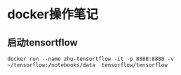 # docker操作笔记

## 启动tensortflow

```text
docker run --name zhu-tensortflow -it -p 8888:8888 -v ~/tensorflow:/notebooks/data  tensorflow/tensorflow
```